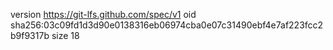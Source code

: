 version https://git-lfs.github.com/spec/v1
oid sha256:03c09fd1d3d90e0138316eb06974cba0e07c31490ebf4e7af223fcc2b9f9317b
size 18
